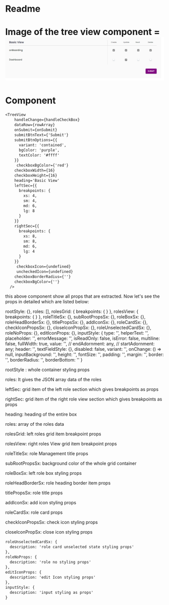    
   # Readme

   # Image of the tree view component =  ![Alt text](../../assets/tree_view.png)
   
   # Component 
    <TreeView
        handleChange={handleCheckBox}
        dataRow={rowArray}
        onSubmit={onSubmit}
        submitBtnText={'Submit'}
        submitBtnOptions={{
          variant: 'contained',
          bgColor: 'purple',
          textColor: '#ffff'
        }}
         checkboxBgColor={'red'}
        checkboxWidth={16}  
        checkboxHeight={16}
        heading='Basic View'
        leftSec={{
          breakpoints: {
            xs: 4,
            sm: 4,
            md: 6,
            lg: 8
          }
        }}
        rightSec={{
          breakpoints: {
            xs: 8,
            sm: 8,
            md: 6,
            lg: 4
          }
        }}
         checkboxIcon={undefined}
         uncheckedIcon={undefined}
        checkboxBorderRadius={''}
        checkboxBgColor={''}  
      />


this above component show all props that are extracted. Now let's see the props in detailed which are listed 
below: 

rootStyle: {},
    roles: [],
    rolesGrid: {
      breakpoints: {
      }
    },
    rolesView: {
      breakpoints: {
      }
    },
    roleTitleSx: {},
    subRootPropsSx: {},
    roleBoxSx: {},
    roleHeadBorderSx: {},
    titlePropsSx: {},
    addIconSx: {},
    roleCardSx: {},
    checkIconPropsSx: {},
    closeIconPropSx: {},
    roleUnselectedCardSx: {},
    roleNoProps: {},
    editIconProps: {},
    inputStyle: {
      type: '',
      helperText: '',
      placeholder: '',
      errorMessage: '',
      isReadOnly: false,
      isError: false,
      multiline: false,
      fullWidth: true,
      value: '',
      // endAdornment: any,
      // startAdornment: any;
      header: '',
      textFieldStyle: {},
      disabled: false,
      variant: '',
      onChange: () => null,
      inputBackground: '',
      height: '',
      fontSize: '',
      padding: '',
      margin: '',
      border: '',
      borderRadius: '',
      borderBottom: ''
    }

rootStyle : whole container styling props

roles: It gives the JSON array data of the roles

leftSec: grid item of the left role section which gives breakpoints as props

rightSec: grid item of the right role view section which gives breakpoints as props

heading:  heading of the entire box

roles: array of the roles data

rolesGrid: left roles grid item breakpoint props

rolesView: right roles View grid item breakpoint props

roleTitleSx: role Management title props

subRootPropsSx: background color of the whole grid container

roleBoxSx: left role box styling props
    
roleHeadBorderSx: role heading border item props

titlePropsSx: role title props

addIconSx: add icon styling props

roleCardSx: role card props

checkIconPropsSx: check icon styling props
  
closeIconPropSx: close icon styling props

    roleUnselectedCardSx: {
      description: 'role card unselected state styling props'
    },
    roleNoProps: {
      description: 'role no styling props'
    },
    editIconProps: {
      description: 'edit Icon styling props'
    },
    inputStyle: {
      description: 'input styling as props'
    }



























